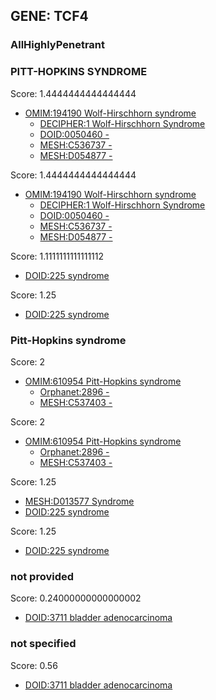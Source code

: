 
## GENE: TCF4

### AllHighlyPenetrant

### PITT-HOPKINS SYNDROME

Score: 1.4444444444444444

 * [OMIM:194190 Wolf-Hirschhorn syndrome](http://beta.monarchinitiative.org/disease/OMIM:194190)
    * [DECIPHER:1 Wolf-Hirschhorn Syndrome](http://beta.monarchinitiative.org/disease/DECIPHER:1)
    * [DOID:0050460 -](http://beta.monarchinitiative.org/disease/DOID:0050460)
    * [MESH:C536737 -](http://beta.monarchinitiative.org/disease/MESH:C536737)
    * [MESH:D054877 -](http://beta.monarchinitiative.org/disease/MESH:D054877)

Score: 1.4444444444444444

 * [OMIM:194190 Wolf-Hirschhorn syndrome](http://beta.monarchinitiative.org/disease/OMIM:194190)
    * [DECIPHER:1 Wolf-Hirschhorn Syndrome](http://beta.monarchinitiative.org/disease/DECIPHER:1)
    * [DOID:0050460 -](http://beta.monarchinitiative.org/disease/DOID:0050460)
    * [MESH:C536737 -](http://beta.monarchinitiative.org/disease/MESH:C536737)
    * [MESH:D054877 -](http://beta.monarchinitiative.org/disease/MESH:D054877)

Score: 1.1111111111111112

 * [DOID:225 syndrome](http://beta.monarchinitiative.org/disease/DOID:225)

Score: 1.25

 * [DOID:225 syndrome](http://beta.monarchinitiative.org/disease/DOID:225)

### Pitt-Hopkins syndrome

Score: 2

 * [OMIM:610954 Pitt-Hopkins syndrome](http://beta.monarchinitiative.org/disease/OMIM:610954)
    * [Orphanet:2896 -](http://beta.monarchinitiative.org/disease/Orphanet:2896)
    * [MESH:C537403 -](http://beta.monarchinitiative.org/disease/MESH:C537403)

Score: 2

 * [OMIM:610954 Pitt-Hopkins syndrome](http://beta.monarchinitiative.org/disease/OMIM:610954)
    * [Orphanet:2896 -](http://beta.monarchinitiative.org/disease/Orphanet:2896)
    * [MESH:C537403 -](http://beta.monarchinitiative.org/disease/MESH:C537403)

Score: 1.25

 * [MESH:D013577 Syndrome](http://beta.monarchinitiative.org/disease/MESH:D013577)
 * [DOID:225 syndrome](http://beta.monarchinitiative.org/disease/DOID:225)

Score: 1.25

 * [DOID:225 syndrome](http://beta.monarchinitiative.org/disease/DOID:225)

### not provided

Score: 0.24000000000000002

 * [DOID:3711 bladder adenocarcinoma](http://beta.monarchinitiative.org/disease/DOID:3711)

### not specified

Score: 0.56

 * [DOID:3711 bladder adenocarcinoma](http://beta.monarchinitiative.org/disease/DOID:3711)
